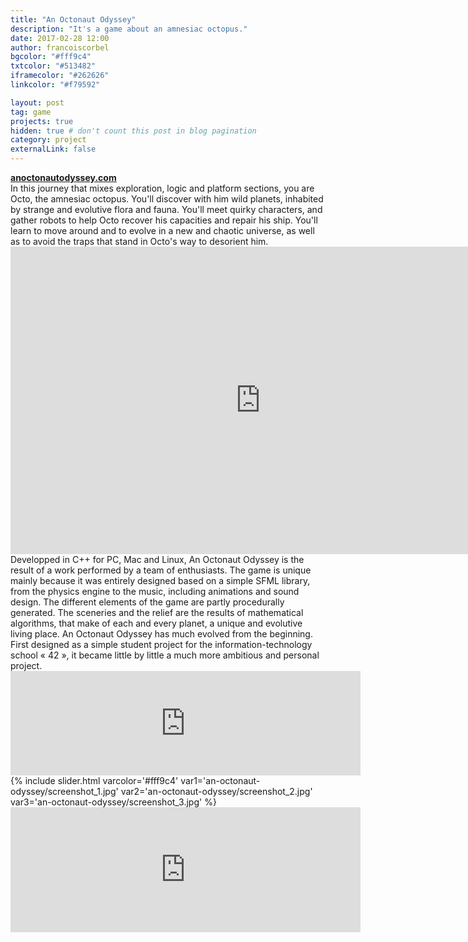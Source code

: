 ```yaml
---
title: "An Octonaut Odyssey"
description: "It's a game about an amnesiac octopus."
date: 2017-02-28 12:00
author: francoiscorbel
bgcolor: "#fff9c4"
txtcolor: "#513482"
iframecolor: "#262626"
linkcolor: "#f79592"

layout: post
tag: game
projects: true
hidden: true # don't count this post in blog pagination
category: project
externalLink: false
---
```

<div class="text">
<strong><a href="https://anoctonautodyssey.com/">anoctonautodyssey.com</a></strong><br>
In this journey that mixes exploration, logic and platform sections, you are Octo, 
the amnesiac octopus. You'll discover with him wild planets, inhabited by strange 
and evolutive flora and fauna. You'll meet quirky characters, and gather robots to 
help Octo recover his capacities and repair his ship. You'll learn to move around 
and to evolve in a new and chaotic universe, as well as to avoid the traps that 
stand in Octo's way to desorient him.
</div>
<iframe width="800" height="492" src="https://www.youtube.com/embed/dAnAuwoRoA0?modestbranding=1&autohide=1&showinfo=0&controls=0" frameborder="0" allowfullscreen></iframe>
<div class="text">
Developped in C++ for PC, Mac and Linux, An Octonaut Odyssey is the result of a 
work performed by a team of enthusiasts. The game is unique mainly because it was 
entirely designed based on a simple SFML library, from the physics engine to the 
music, including animations and sound design. The different elements of the game 
are partly procedurally generated. The sceneries and the relief are the results of 
mathematical algorithms, that make of each and every planet, a unique and evolutive 
living place. An Octonaut Odyssey has much evolved from the beginning. First designed 
as a simple student project for the information-technology school « 42 », it became 
little by little a much more ambitious and personal project.
</div>
<iframe frameborder="0" src="https://itch.io/embed/123472?bg_color=fff9c4&amp;fg_color=513482&amp;link_color=f79592&amp;border_color=cec893" width="560" height="167"></iframe>
{% include slider.html varcolor='#fff9c4' var1='an-octonaut-odyssey/screenshot_1.jpg' var2='an-octonaut-odyssey/screenshot_2.jpg' var3='an-octonaut-odyssey/screenshot_3.jpg' %}
<iframe src="https://store.steampowered.com/widget/566320/" frameborder="0" width="560" height="200"></iframe>
